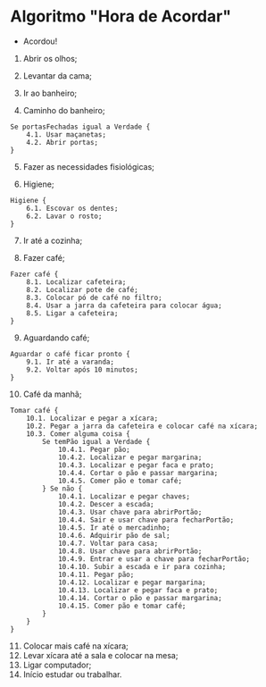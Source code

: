 # Algoritmo "Hora de Acordar"

- Acordou!

1. Abrir os olhos;
2. Levantar da cama;
3. Ir ao banheiro;

4. Caminho do banheiro;
```
Se portasFechadas igual a Verdade {
    4.1. Usar maçanetas;
    4.2. Abrir portas;
}
```

5. Fazer as necessidades fisiológicas;

6. Higiene;
```
Higiene {
    6.1. Escovar os dentes;
    6.2. Lavar o rosto;
}
```

7. Ir até a cozinha;

8. Fazer café;
```
Fazer café {
    8.1. Localizar cafeteira;
    8.2. Localizar pote de café;
    8.3. Colocar pó de café no filtro;
    8.4. Usar a jarra da cafeteira para colocar água;
    8.5. Ligar a cafeteira;
}
```

9. Aguardando café;
```
Aguardar o café ficar pronto {
    9.1. Ir até a varanda;
    9.2. Voltar após 10 minutos;
}
```

10. Café da manhã;
```
Tomar café {
    10.1. Localizar e pegar a xícara;
    10.2. Pegar a jarra da cafeteira e colocar café na xícara;
    10.3. Comer alguma coisa {
        Se temPão igual a Verdade {
            10.4.1. Pegar pão;
            10.4.2. Localizar e pegar margarina;
            10.4.3. Localizar e pegar faca e prato;
            10.4.4. Cortar o pão e passar margarina;
            10.4.5. Comer pão e tomar café;
        } Se não {
            10.4.1. Localizar e pegar chaves;
            10.4.2. Descer a escada;
            10.4.3. Usar chave para abrirPortão;
            10.4.4. Sair e usar chave para fecharPortão;
            10.4.5. Ir até o mercadinho;
            10.4.6. Adquirir pão de sal;
            10.4.7. Voltar para casa;
            10.4.8. Usar chave para abrirPortão;
            10.4.9. Entrar e usar a chave para fecharPortão;
            10.4.10. Subir a escada e ir para cozinha;
            10.4.11. Pegar pão;
            10.4.12. Localizar e pegar margarina;
            10.4.13. Localizar e pegar faca e prato;
            10.4.14. Cortar o pão e passar margarina;
            10.4.15. Comer pão e tomar café;
        }
    }
}
```

11. Colocar mais café na xícara;
12. Levar xícara até a sala e colocar na mesa;
13. Ligar computador;
14. Início estudar ou trabalhar.